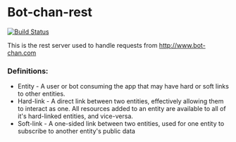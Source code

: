# Bot-chan-rest
[![Build Status](https://travis-ci.org/4Ply/Bot-chan-rest.svg?branch=master)](https://travis-ci.org/4Ply/Bot-chan-rest)


This is the rest server used to handle requests from http://www.bot-chan.com


### Definitions:
* Entity - A user or bot consuming the app that may have hard or soft links to other entities.
* Hard-link - A direct link between two entities, effectively allowing them to interact as one. All resources added to an entity are available to all of it's hard-linked entities, and vice-versa. 
* Soft-link - A one-sided link between two entities, used for one entity to subscribe to another entity's public data
